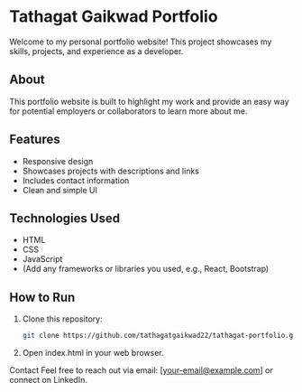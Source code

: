 # Tathagat Gaikwad Portfolio

Welcome to my personal portfolio website! This project showcases my skills, projects, and experience as a developer.

## About

This portfolio website is built to highlight my work and provide an easy way for potential employers or collaborators to learn more about me.

## Features

- Responsive design
- Showcases projects with descriptions and links
- Includes contact information
- Clean and simple UI

## Technologies Used

- HTML
- CSS
- JavaScript
- (Add any frameworks or libraries you used, e.g., React, Bootstrap)

## How to Run

1. Clone this repository:
   ```bash
   git clone https://github.com/tathagatgaikwad22/tathagat-portfolio.git

2. Open index.html in your web browser.

Contact
Feel free to reach out via email: [your-email@example.com] or connect on LinkedIn.


